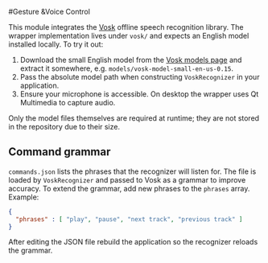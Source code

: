 #Gesture &Voice Control

This module integrates the [Vosk](https://alphacephei.com/vosk/) offline speech recognition library. The wrapper implementation lives under `vosk/` and expects an English model installed locally. To try it out:

1. Download the small English model from the [Vosk models page](https://alphacephei.com/vosk/models) and extract it somewhere, e.g. `models/vosk-model-small-en-us-0.15`.
2. Pass the absolute model path when constructing `VoskRecognizer` in your
   application.
3. Ensure your microphone is accessible. On desktop the wrapper uses Qt
   Multimedia to capture audio.

Only the model files themselves are required at runtime; they are not stored in
the repository due to their size.

## Command grammar

`commands.json` lists the phrases that the recognizer will listen for. The file
is loaded by `VoskRecognizer` and passed to Vosk as a grammar to improve
accuracy. To extend the grammar, add new phrases to the `phrases` array. Example:

```json
{
  "phrases" : [ "play", "pause", "next track", "previous track" ]
}
```

After editing the JSON file rebuild the application so the recognizer reloads
the grammar.
